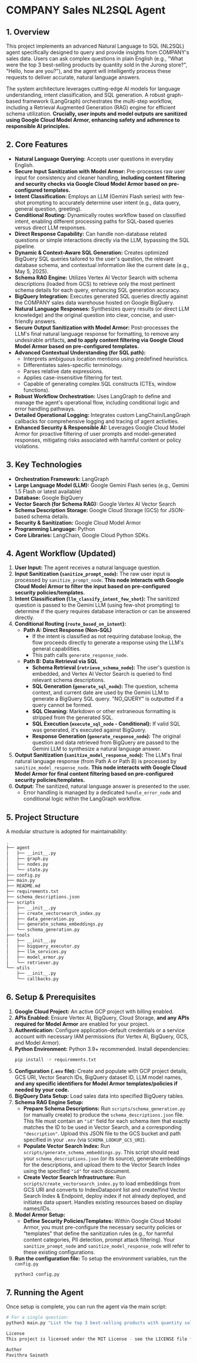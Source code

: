 # COMPANY Sales NL2SQL Agent

## 1. Overview

This project implements an advanced Natural Language to SQL (NL2SQL) agent specifically designed to query and provide insights from COMPANY's sales data. Users can ask complex questions in plain English (e.g., "What were the top 3 best-selling products by quantity sold in the Jurong store?", "Hello, how are you?"), and the agent will intelligently process these requests to deliver accurate, natural language answers.

The system architecture leverages cutting-edge AI models for language understanding, intent classification, and SQL generation. A robust graph-based framework (LangGraph) orchestrates the multi-step workflow, including a Retrieval Augmented Generation (RAG) engine for efficient schema utilization. **Crucially, user inputs and model outputs are sanitized using Google Cloud Model Armor, enhancing safety and adherence to responsible AI principles.**

## 2. Core Features

* **Natural Language Querying:** Accepts user questions in everyday English.
* **Secure Input Sanitization with Model Armor:** Pre-processes raw user input for consistency and cleaner handling, **including content filtering and security checks via Google Cloud Model Armor based on pre-configured templates.**
* **Intent Classification:** Employs an LLM (Gemini Flash series) with few-shot prompting to accurately determine user intent (e.g., data query, general question, greeting).
* **Conditional Routing:** Dynamically routes workflow based on classified intent, enabling different processing paths for SQL-based queries versus direct LLM responses.
* **Direct Response Capability:** Can handle non-database related questions or simple interactions directly via the LLM, bypassing the SQL pipeline.
* **Dynamic & Context-Aware SQL Generation:** Creates optimized BigQuery SQL queries tailored to the user's question, the relevant database schema, and contextual information like the current date (e.g., May 5, 2025).
* **Schema RAG Engine:** Utilizes Vertex AI Vector Search with schema descriptions (loaded from GCS) to retrieve only the most pertinent schema details for each query, enhancing SQL generation accuracy.
* **BigQuery Integration:** Executes generated SQL queries directly against the COMPANY sales data warehouse hosted on Google BigQuery.
* **Natural Language Responses:** Synthesizes query results (or direct LLM knowledge) and the original question into clear, concise, and user-friendly answers.
* **Secure Output Sanitization with Model Armor:** Post-processes the LLM's final natural language response for formatting, to remove any undesirable artifacts, **and to apply content filtering via Google Cloud Model Armor based on pre-configured templates.**
* **Advanced Contextual Understanding (for SQL path):**
    * Interprets ambiguous location mentions using predefined heuristics.
    * Differentiates sales-specific terminology.
    * Parses relative date expressions.
    * Applies case-insensitive filtering for text.
    * Capable of generating complex SQL constructs (CTEs, window functions).
* **Robust Workflow Orchestration:** Uses LangGraph to define and manage the agent's operational flow, including conditional logic and error handling pathways.
* **Detailed Operational Logging:** Integrates custom LangChain/LangGraph callbacks for comprehensive logging and tracing of agent activities.
* **Enhanced Security & Responsible AI:** Leverages Google Cloud Model Armor for proactive filtering of user prompts and model-generated responses, mitigating risks associated with harmful content or policy violations.

## 3. Key Technologies

* **Orchestration Framework:** LangGraph
* **Large Language Model (LLM):** Google Gemini Flash series (e.g., Gemini 1.5 Flash or latest available)
* **Database:** Google BigQuery
* **Vector Search (for Schema RAG):** Google Vertex AI Vector Search
* **Schema Description Storage:** Google Cloud Storage (GCS) for JSON-based schema details.
* **Security & Sanitization:** Google Cloud Model Armor
* **Programming Language:** Python
* **Core Libraries:** LangChain, Google Cloud Python SDKs.

## 4. Agent Workflow (Updated)

1.  **User Input:** The agent receives a natural language question.
2.  **Input Sanitization (`sanitize_prompt_node`):** The raw user input is processed by `sanitize_prompt_node`. **This node interacts with Google Cloud Model Armor to filter the input based on pre-configured security policies/templates.**
3.  **Intent Classification (`llm_classify_intent_few_shot`):** The sanitized question is passed to the Gemini LLM (using few-shot prompting) to determine if the query requires database interaction or can be answered directly.
4.  **Conditional Routing (`route_based_on_intent`):**
    * **Path A: Direct Response (Non-SQL)**
        * If the intent is classified as not requiring database lookup, the flow proceeds directly to generate a response using the LLM's general capabilities.
        * This path calls `generate_response_node`.
    * **Path B: Data Retrieval via SQL**
        * **Schema Retrieval (`retrieve_schema_node`):** The user's question is embedded, and Vertex AI Vector Search is queried to find relevant schema descriptions.
        * **SQL Generation (`generate_sql_node`):** The question, schema context, and current date are used by the Gemini LLM to generate a BigQuery SQL query. "NO_QUERY" is outputted if a query cannot be formed.
        * **SQL Cleaning:** Markdown or other extraneous formatting is stripped from the generated SQL.
        * **SQL Execution (`execute_sql_node` - Conditional):** If valid SQL was generated, it's executed against BigQuery.
        * **Response Generation (`generate_response_node`):** The original question and data retrieved from BigQuery are passed to the Gemini LLM to synthesize a natural language answer.
5.  **Output Sanitization (`sanitize_model_response_node`):** The LLM's final natural language response (from Path A or Path B) is processed by `sanitize_model_response_node`. **This node interacts with Google Cloud Model Armor for final content filtering based on pre-configured security policies/templates.**
6.  **Output:** The sanitized, natural language answer is presented to the user.
    * Error handling is managed by a dedicated `handle_error_node` and conditional logic within the LangGraph workflow.

## 5. Project Structure

A modular structure is adopted for maintainability:
```bash
.
├── agent
│   ├── __init__.py
│   ├── graph.py
│   ├── nodes.py
│   └── state.py
├── config.py
├── main.py
├── README.md
├── requirements.txt
├── schema_descriptions.json
├── scripts
│   ├── __init__.py
│   ├── create_vectorsearch_index.py
│   ├── data_generation.py
│   ├── generate_schema_embeddings.py
│   └── schema_generation.py
├── tools
│   ├── __init__.py
│   ├── bigquery_executor.py
│   ├── llm_services.py
│   ├── model_armor.py
│   └── retriever.py
└── utils
    ├── __init__.py
    └── callbacks.py
```

## 6. Setup & Prerequisites

1.  **Google Cloud Project:** An active GCP project with billing enabled.
2.  **APIs Enabled:** Ensure Vertex AI, BigQuery, Cloud Storage, **and any APIs required for Model Armor** are enabled for your project.
3.  **Authentication:** Configure application-default credentials or a service account with necessary IAM permissions (for Vertex AI, BigQuery, GCS, and Model Armor).
4.  **Python Environment:** Python 3.9+ recommended. Install dependencies:
    ```bash
    pip install -r requirements.txt
    ```
5.  **Configuration (`.env` file):** Create and populate with GCP project details, GCS URI, Vector Search IDs, BigQuery dataset ID, LLM model names, **and any specific identifiers for Model Armor templates/policies if needed by your code.**
6.  **BigQuery Data Setup:** Load sales data into specified BigQuery tables.
7.  **Schema RAG Engine Setup:**
    * **Prepare Schema Descriptions:** Run `scripts/schema_generation.py` (or manually create) to produce the `schema_descriptions.json` file. This file must contain an `"id"` field for each schema item that exactly matches the ID to be used in Vector Search, and a corresponding `"description"`. Upload this JSON file to the GCS bucket and path specified in your `.env` (via `SCHEMA_LOOKUP_GCS_URI`).
    * **Populate Vector Search Index:** Run `scripts/generate_schema_embeddings.py`. This script should read your `schema_descriptions.json` (or its source), generate embeddings for the descriptions, and upload them to the Vector Search Index using the specified `"id"` for each document.
    * **Create Vector Search Infrastructure:** Run `scripts/create_vectorsearch_index.py` to load embeddings from GCS URI and converts to IndexDatapoint list and create/find Vector Search Index & Endpoint, deploy index if not already deployed,
    and initiates data upsert. Handles existing resources based on display names/IDs.
8.  **Model Armor Setup:**
    * **Define Security Policies/Templates:** Within Google Cloud Model Armor, you must pre-configure the necessary security policies or "templates" that define the sanitization rules (e.g., for harmful content categories, PII detection, prompt attack filtering). Your `sanitize_prompt_node` and `sanitize_model_response_node` will refer to these existing configurations.
9.  **Run the configuration file:** To setup the environment variables, run the `config.py`
    ```bash
    python3 config.py

## 7. Running the Agent

Once setup is complete, you can run the agent via the main script:
```bash
# For a single question:
python3 main.py "List the top 3 best-selling products with quantity sold at ’Jurong’"

License
This project is licensed under the MIT License - see the LICENSE file for details.

Author
Pavithra Sainath

